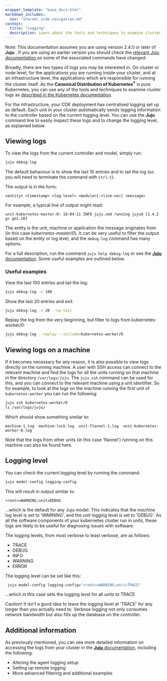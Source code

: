 ```yaml
---
wrapper_template: "base_docs.html"
markdown_includes:
  nav: "shared/_side-navigation.md"
context:
  title: "Logging"
  description: Learn about the tools and techniques to examine cluster logs as described in the Kubernetes documentation.
---
```


<div class="p-notification--information">
  <p markdown="1" class="p-notification__response">
    <span class="p-notification__status">Note:</span>
This documentation assumes you are using version 2.4.0 or later of <strong>Juju</strong> . If you are using an earlier version you should check the  <a href="https://docs.jujucharms.com/stable/en/troubleshooting-logs">  relevant <emphasis>Juju</emphasis> documentation </a> as some of the associated  commands have changed.
  </p>
</div>

Broadly, there are two types of logs you may be interested in. On cluster or node level; for the applications you are running inside your cluster, and at an infrastructure level, the applications which are responsible for running the cluster itself. As the **Canonical Distribution of Kubernetes<sup>&reg;</sup>** is pure Kubernetes, you can use any of the tools and techniques to examine cluster logs as [described in the Kubernetes documentation][k8-logs].

For the infrastructure, your CDK deployment has centralised logging set up as default. Each unit in your cluster automatically sends logging information to the controller based on the current logging level. You can use the **Juju** command line to easily inspect these logs and to change the logging level, as explained below.

## Viewing logs

To view the logs from the current controller and model, simply run:

```bash
juju debug-log
```

The default behaviour is to show the last 10 entries and to tail the log (so you will need to terminate the command with `Ctrl-C`).

The output is in the form:

`<entity> <timestamp> <log-level> <module>[:<line-no>] <message>`

For example, a typical line of output might read:

```
unit-kubernetes-master-0: 18:04:11 INFO juju.cmd running jujud [2.4.2 gc go1.10]
```

The entity is the unit, machine or application the message originates from (in this case _kubernetes-master/0_). It can be very useful to filter the output based on the entity or log level, and the `debug-log` command has many options.

For a full description, run the command `juju help debug-log` or see the [**Juju** documentation][juju-logging]. Some useful examples are outlined below.

### Useful examples

View the last 100 entries and tail the log:

```bash
juju debug-log -n 100
```

Show the last 20 entries and exit:

```bash
juju debug-log -n 20 --no-tail
```

Replay the log from the very beginning, but filter to logs from kubernetes-worker/0:

```bash
juju debug-log --replay --include=kubernetes-worker/0
```

## Viewing logs on a machine

If it becomes necessary for any reason, it is also possible to view logs directly on the running machine. A user with SSH access can connect to the relevant machine and find the logs for all the units running on that machine in the directory `/var/logs/juju`. The `juju ssh` command can be used for this, and you can connect to the relevant machine using a unit identifier. So for example, to look at the logs on the machine running the first unit of `kubernetes-worker` you can run the following:

```bash
juju ssh kubernetes-worker/0
ls /var/logs/juju/
```

Which should show something similar to:

```
machine-1.log  machine-lock.log  unit-flannel-1.log  unit-kubernetes-worker-0.log
```

Note that the logs from other units (in this case 'flannel') running on this machine can also be found here.

## Logging level

You can check the current logging level by running the command:

```bash
juju model-config logging-config
```

This will result in output similar to:

```no-highlight
<root>=WARNING;unit=DEBUG
```

...which is the default for any Juju model. This indicates that the _machine_ log level is set to 'WARNING', and the _unit_ logging level is set to 'DEBUG'. As all the software components of your kubernetes cluster run in units, these logs are likely to be useful for diagnosing issues with software.

The logging levels, from most verbose to least verbose, are as follows:

- TRACE
- DEBUG
- INFO
- WARNING
- ERROR

The logging level can be set like this:

```bash
 juju model-config logging-config="<root>=WARNING;unit=TRACE"
```

...which in this case sets the logging level for all units to TRACE

<div class="p-notification--caution">
  <p markdown="1" class="p-notification__response">
    <span class="p-notification__status">Caution!</span>
    It isn't a good idea to leave the logging level at 'TRACE' for any longer than you actually need to. Verbose logging not only consumes network bandwidth but also fills up the database on the controller.
  </p>
</div>

## Additional information

As previously mentioned, you can see more detailed information on accessing the logs from your cluster in the [**Juju** documentation][juju-logging], including the following:

- Altering the agent logging setup
- Setting up remote logging
- More advanced filtering and additional examples

<!--LINKS -->

[juju-logging]: https://docs.jujucharms.com/stable/en/troubleshooting-logs
[k8-logs]: https://kubernetes.io/docs/concepts/cluster-administration/logging/
